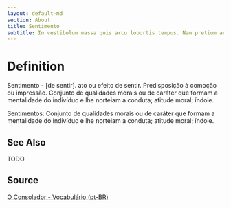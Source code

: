 ```yaml
---
layout: default-md
section: About
title: Sentimento
subtitle: In vestibulum massa quis arcu lobortis tempus. Nam pretium arcu in odio vulputate luctus.
---
```


# Definition
Sentimento - [de sentir]. ato ou efeito de sentir. Predisposição à comoção ou impressão. Conjunto de qualidades morais ou de caráter que formam a mentalidade do indivíduo e lhe norteiam a conduta; atitude moral; índole. 

Sentimentos: Conjunto de qualidades morais ou de caráter que formam a mentalidade do indivíduo e lhe norteiam a conduta; atitude moral; índole. 

## See Also
TODO

## Source
[O Consolador - Vocabulário (pt-BR)](http://www.oconsolador.com.br/linkfixo/vocabulario/principal.html)
